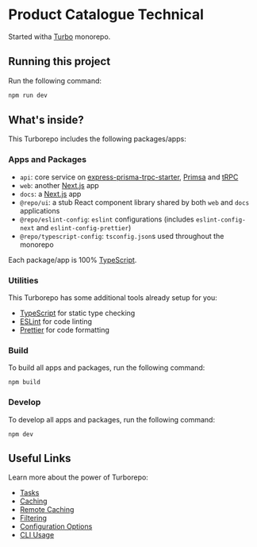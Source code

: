 # Product Catalogue Technical

Started witha [Turbo](https://turbo.build/repo/docs/crafting-your-repository/structuring-a-repository) monorepo.

## Running this project

Run the following command:

```sh
npm run dev
```

## What's inside?

This Turborepo includes the following packages/apps:

### Apps and Packages

- `api`: core service on [express-prisma-trpc-starter](https://github.com/ansh/express-prisma-trpc-starter), [Primsa](https://www.prisma.io/docs/getting-started/quickstart) and [tRPC](https://trpc.io/docs/server/routers)
- `web`: another [Next.js](https://nextjs.org/) app
- `docs`: a [Next.js](https://nextjs.org/) app
- `@repo/ui`: a stub React component library shared by both `web` and `docs` applications
- `@repo/eslint-config`: `eslint` configurations (includes `eslint-config-next` and `eslint-config-prettier`)
- `@repo/typescript-config`: `tsconfig.json`s used throughout the monorepo

Each package/app is 100% [TypeScript](https://www.typescriptlang.org/).

### Utilities

This Turborepo has some additional tools already setup for you:

- [TypeScript](https://www.typescriptlang.org/) for static type checking
- [ESLint](https://eslint.org/) for code linting
- [Prettier](https://prettier.io) for code formatting

### Build

To build all apps and packages, run the following command:

```
npm build
```

### Develop

To develop all apps and packages, run the following command:

```
npm dev
```

## Useful Links

Learn more about the power of Turborepo:

- [Tasks](https://turbo.build/repo/docs/core-concepts/monorepos/running-tasks)
- [Caching](https://turbo.build/repo/docs/core-concepts/caching)
- [Remote Caching](https://turbo.build/repo/docs/core-concepts/remote-caching)
- [Filtering](https://turbo.build/repo/docs/core-concepts/monorepos/filtering)
- [Configuration Options](https://turbo.build/repo/docs/reference/configuration)
- [CLI Usage](https://turbo.build/repo/docs/reference/command-line-reference)

